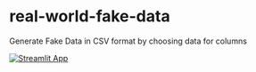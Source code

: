 # real-world-fake-data
Generate Fake Data in CSV format by choosing data for columns

<a href="https://real-world-fake-data.streamlit.app" rel="nofollow"><img src="https://static.streamlit.io/badges/streamlit_badge_black_white.svg" alt="Streamlit App" data-canonical-src="https://static.streamlit.io/badges/streamlit_badge_black_white.svg" style="max-width: 100%;"></a>

